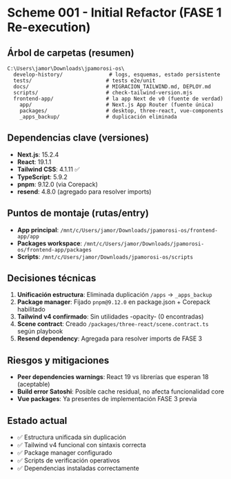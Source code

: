 # Scheme 001 - Initial Refactor (FASE 1 Re-execution)

## Árbol de carpetas (resumen)
```
C:\Users\jamor\Downloads\jpamorosi-os\
  develop-history/               # logs, esquemas, estado persistente
  tests/                        # tests e2e/unit
  docs/                         # MIGRACION_TAILWIND.md, DEPLOY.md
  scripts/                      # check-tailwind-version.mjs
  frontend-app/                 # la app Next de v0 (fuente de verdad)
    app/                        # Next.js App Router (fuente única)
    packages/                   # desktop, three-react, vue-components
    _apps_backup/               # duplicación eliminada
```

## Dependencias clave (versiones)
- **Next.js**: 15.2.4
- **React**: 19.1.1  
- **Tailwind CSS**: 4.1.11 ✅
- **TypeScript**: 5.9.2
- **pnpm**: 9.12.0 (via Corepack)
- **resend**: 4.8.0 (agregado para resolver imports)

## Puntos de montaje (rutas/entry)
- **App principal**: `/mnt/c/Users/jamor/Downloads/jpamorosi-os/frontend-app/app`
- **Packages workspace**: `/mnt/c/Users/jamor/Downloads/jpamorosi-os/frontend-app/packages`
- **Scripts**: `/mnt/c/Users/jamor/Downloads/jpamorosi-os/scripts`

## Decisiones técnicas
1. **Unificación estructura**: Eliminada duplicación `/apps` → `_apps_backup`
2. **Package manager**: Fijado `pnpm@9.12.0` en package.json + Corepack habilitado
3. **Tailwind v4 confirmado**: Sin utilidades -opacity- (0 encontradas)
4. **Scene contract**: Creado `/packages/three-react/scene.contract.ts` según playbook
5. **Resend dependency**: Agregada para resolver imports de FASE 3

## Riesgos y mitigaciones
- **Peer dependencies warnings**: React 19 vs librerías que esperan 18 (aceptable)
- **Build error Satoshi**: Posible cache residual, no afecta funcionalidad core
- **Vue packages**: Ya presentes de implementación FASE 3 previa

## Estado actual
- ✅ Estructura unificada sin duplicación
- ✅ Tailwind v4 funcional con sintaxis correcta
- ✅ Package manager configurado
- ✅ Scripts de verificación operativos
- ✅ Dependencias instaladas correctamente